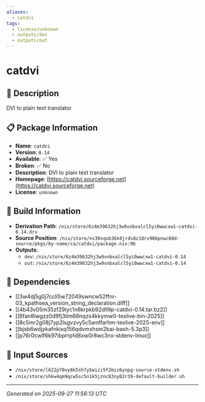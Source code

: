 ```yaml
---
aliases:
  - catdvi
tags:
  - license/unknown
  - outputs/dev
  - outputs/out
---
```


# catdvi

## 📝 Description

DVI to plain text translator

## 📋 Package Information

- **Name**: `catdvi`
- **Version**: `0.14`
- **Available**: ✅ Yes
- **Broken**: ✅ No
- **Description**: DVI to plain text translator
- **Homepage**: [https://catdvi.sourceforge.net](https://catdvi.sourceforge.net)
- **License**: `unknown`

## 🔧 Build Information

- **Derivation Path**: `/nix/store/6z4m39632hj3w9vnbxalcl5yi0wwcxw1-catdvi-0.14.drv`
- **Source Position**: `/nix/store/ns30sqxb36k8jrds8z18rv96bpnwc60d-source/pkgs/by-name/ca/catdvi/package.nix:96`
- **Outputs**:
  - `dev`:  `/nix/store/6z4m39632hj3w9vnbxalcl5yi0wwcxw1-catdvi-0.14`
  - `out`:  `/nix/store/6z4m39632hj3w9vnbxalcl5yi0wwcxw1-catdvi-0.14`

## 🔗 Dependencies

- [[3w4dj5g0j7ccli5w72049swncw52ffnr-03_kpathsea_version_string_declaration.diff]]
- [[4b43v05m35zf29iyc1n6krpkb92dll9p-catdvi-0.14.tar.bz2]]
- [[6fan8lwgzz0d9fj3ilm68nqzx4kkymw0-texlive-bin-2025]]
- [[8c5mr2g08j7yp2lsgvzvy5c5amlfarhm-texlive-2025-env]]
- [[bjsb6wdjykafnkixq156qdvmxhsm2bai-bash-5.3p3]]
- [[p76r0cwlf6k97ibprrpfd8xw0r8wc3nx-stdenv-linux]]

## 📁 Input Sources

- `/nix/store/l622p70vy8k5sh7y5wizi5f2mic6ynpg-source-stdenv.sh`
- `/nix/store/shkw4qm9qcw5sc5n1k5jznc83ny02r39-default-builder.sh`

---
*Generated on 2025-09-27 11:56:13 UTC*
